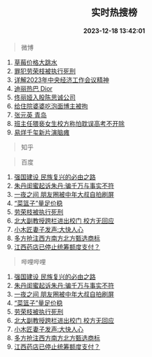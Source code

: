 <div align="center"><h2>实时热搜榜</h2><h4>2023-12-18 13:42:01</h4></div>

> 微博  

1. [草莓价格大跳水](https://s.weibo.com/weibo?q=%23%E8%8D%89%E8%8E%93%E4%BB%B7%E6%A0%BC%E5%A4%A7%E8%B7%B3%E6%B0%B4%23&t=31&band_rank=1&Refer=top)<br />
2. [罪犯劳荣枝被执行死刑](https://s.weibo.com/weibo?q=%23%E7%BD%AA%E7%8A%AF%E5%8A%B3%E8%8D%A3%E6%9E%9D%E8%A2%AB%E6%89%A7%E8%A1%8C%E6%AD%BB%E5%88%91%23&t=31&band_rank=2&Refer=top)<br />
3. [详解2023年中央经济工作会议精神](https://s.weibo.com/weibo?q=%23%E8%AF%A6%E8%A7%A32023%E5%B9%B4%E4%B8%AD%E5%A4%AE%E7%BB%8F%E6%B5%8E%E5%B7%A5%E4%BD%9C%E4%BC%9A%E8%AE%AE%E7%B2%BE%E7%A5%9E%23&t=31&band_rank=3&Refer=top)<br />
4. [迪丽热巴 Dior](https://s.weibo.com/weibo?q=%E8%BF%AA%E4%B8%BD%E7%83%AD%E5%B7%B4%20Dior&t=31&band_rank=4&Refer=top)<br />
5. [佟丽娅入股陈思诚公司](https://s.weibo.com/weibo?q=%23%E4%BD%9F%E4%B8%BD%E5%A8%85%E5%85%A5%E8%82%A1%E9%99%88%E6%80%9D%E8%AF%9A%E5%85%AC%E5%8F%B8%23&t=31&band_rank=5&Refer=top)<br />
6. [给住院婆婆吃泡面博主被拘](https://s.weibo.com/weibo?q=%23%E7%BB%99%E4%BD%8F%E9%99%A2%E5%A9%86%E5%A9%86%E5%90%83%E6%B3%A1%E9%9D%A2%E5%8D%9A%E4%B8%BB%E8%A2%AB%E6%8B%98%23&t=31&band_rank=6&Refer=top)<br />
7. [张元英 青岛](https://s.weibo.com/weibo?q=%E5%BC%A0%E5%85%83%E8%8B%B1%20%E9%9D%92%E5%B2%9B&t=31&band_rank=7&Refer=top)<br />
8. [班主任猥亵女生校方称怕耽误高考不开除](https://s.weibo.com/weibo?q=%23%E7%8F%AD%E4%B8%BB%E4%BB%BB%E7%8C%A5%E4%BA%B5%E5%A5%B3%E7%94%9F%E6%A0%A1%E6%96%B9%E7%A7%B0%E6%80%95%E8%80%BD%E8%AF%AF%E9%AB%98%E8%80%83%E4%B8%8D%E5%BC%80%E9%99%A4%23&t=31&band_rank=8&Refer=top)<br />
9. [易烊千玺新片演脑瘫](https://s.weibo.com/weibo?q=%23%E6%98%93%E7%83%8A%E5%8D%83%E7%8E%BA%E6%96%B0%E7%89%87%E6%BC%94%E8%84%91%E7%98%AB%23&t=31&band_rank=9&Refer=top)<br />

> 知乎  


> 百度  

1. [强国建设 民族复兴的必由之路](https://www.baidu.com/s?wd=%E5%BC%BA%E5%9B%BD%E5%BB%BA%E8%AE%BE+%E6%B0%91%E6%97%8F%E5%A4%8D%E5%85%B4%E7%9A%84%E5%BF%85%E7%94%B1%E4%B9%8B%E8%B7%AF&sa=fyb_news&rsv_dl=fyb_news)<br />
2. [朱丹闺蜜起诉朱丹:骗千万与事实不符](https://www.baidu.com/s?wd=%E6%9C%B1%E4%B8%B9%E9%97%BA%E8%9C%9C%E8%B5%B7%E8%AF%89%E6%9C%B1%E4%B8%B9%3A%E9%AA%97%E5%8D%83%E4%B8%87%E4%B8%8E%E4%BA%8B%E5%AE%9E%E4%B8%8D%E7%AC%A6&sa=fyb_news&rsv_dl=fyb_news)<br />
3. [一夜之间 朋友圈被中年大叔自拍刷屏](https://www.baidu.com/s?wd=%E4%B8%80%E5%A4%9C%E4%B9%8B%E9%97%B4+%E6%9C%8B%E5%8F%8B%E5%9C%88%E8%A2%AB%E4%B8%AD%E5%B9%B4%E5%A4%A7%E5%8F%94%E8%87%AA%E6%8B%8D%E5%88%B7%E5%B1%8F&sa=fyb_news&rsv_dl=fyb_news)<br />
4. [“菜篮子”量足价稳](https://www.baidu.com/s?wd=%E2%80%9C%E8%8F%9C%E7%AF%AE%E5%AD%90%E2%80%9D%E9%87%8F%E8%B6%B3%E4%BB%B7%E7%A8%B3&sa=fyb_news&rsv_dl=fyb_news)<br />
5. [劳荣枝被执行死刑](https://www.baidu.com/s?wd=%E5%8A%B3%E8%8D%A3%E6%9E%9D%E8%A2%AB%E6%89%A7%E8%A1%8C%E6%AD%BB%E5%88%91&sa=fyb_news&rsv_dl=fyb_news)<br />
6. [北大副教授跨栏进出校门 校方无回应](https://www.baidu.com/s?wd=%E5%8C%97%E5%A4%A7%E5%89%AF%E6%95%99%E6%8E%88%E8%B7%A8%E6%A0%8F%E8%BF%9B%E5%87%BA%E6%A0%A1%E9%97%A8+%E6%A0%A1%E6%96%B9%E6%97%A0%E5%9B%9E%E5%BA%94&sa=fyb_news&rsv_dl=fyb_news)<br />
7. [小木匠妻子发声:大快人心](https://www.baidu.com/s?wd=%E5%B0%8F%E6%9C%A8%E5%8C%A0%E5%A6%BB%E5%AD%90%E5%8F%91%E5%A3%B0%3A%E5%A4%A7%E5%BF%AB%E4%BA%BA%E5%BF%83&sa=fyb_news&rsv_dl=fyb_news)<br />
8. [多方抢注西方南方北方甄选商标](https://www.baidu.com/s?wd=%E5%A4%9A%E6%96%B9%E6%8A%A2%E6%B3%A8%E8%A5%BF%E6%96%B9%E5%8D%97%E6%96%B9%E5%8C%97%E6%96%B9%E7%94%84%E9%80%89%E5%95%86%E6%A0%87&sa=fyb_news&rsv_dl=fyb_news)<br />
9. [江西药店已停止统筹额度支付？](https://www.baidu.com/s?wd=%E6%B1%9F%E8%A5%BF%E8%8D%AF%E5%BA%97%E5%B7%B2%E5%81%9C%E6%AD%A2%E7%BB%9F%E7%AD%B9%E9%A2%9D%E5%BA%A6%E6%94%AF%E4%BB%98%EF%BC%9F&sa=fyb_news&rsv_dl=fyb_news)<br />

> 哔哩哔哩  

1. [强国建设 民族复兴的必由之路](https://www.baidu.com/s?wd=%E5%BC%BA%E5%9B%BD%E5%BB%BA%E8%AE%BE+%E6%B0%91%E6%97%8F%E5%A4%8D%E5%85%B4%E7%9A%84%E5%BF%85%E7%94%B1%E4%B9%8B%E8%B7%AF&sa=fyb_news&rsv_dl=fyb_news)<br />
2. [朱丹闺蜜起诉朱丹:骗千万与事实不符](https://www.baidu.com/s?wd=%E6%9C%B1%E4%B8%B9%E9%97%BA%E8%9C%9C%E8%B5%B7%E8%AF%89%E6%9C%B1%E4%B8%B9%3A%E9%AA%97%E5%8D%83%E4%B8%87%E4%B8%8E%E4%BA%8B%E5%AE%9E%E4%B8%8D%E7%AC%A6&sa=fyb_news&rsv_dl=fyb_news)<br />
3. [一夜之间 朋友圈被中年大叔自拍刷屏](https://www.baidu.com/s?wd=%E4%B8%80%E5%A4%9C%E4%B9%8B%E9%97%B4+%E6%9C%8B%E5%8F%8B%E5%9C%88%E8%A2%AB%E4%B8%AD%E5%B9%B4%E5%A4%A7%E5%8F%94%E8%87%AA%E6%8B%8D%E5%88%B7%E5%B1%8F&sa=fyb_news&rsv_dl=fyb_news)<br />
4. [“菜篮子”量足价稳](https://www.baidu.com/s?wd=%E2%80%9C%E8%8F%9C%E7%AF%AE%E5%AD%90%E2%80%9D%E9%87%8F%E8%B6%B3%E4%BB%B7%E7%A8%B3&sa=fyb_news&rsv_dl=fyb_news)<br />
5. [劳荣枝被执行死刑](https://www.baidu.com/s?wd=%E5%8A%B3%E8%8D%A3%E6%9E%9D%E8%A2%AB%E6%89%A7%E8%A1%8C%E6%AD%BB%E5%88%91&sa=fyb_news&rsv_dl=fyb_news)<br />
6. [北大副教授跨栏进出校门 校方无回应](https://www.baidu.com/s?wd=%E5%8C%97%E5%A4%A7%E5%89%AF%E6%95%99%E6%8E%88%E8%B7%A8%E6%A0%8F%E8%BF%9B%E5%87%BA%E6%A0%A1%E9%97%A8+%E6%A0%A1%E6%96%B9%E6%97%A0%E5%9B%9E%E5%BA%94&sa=fyb_news&rsv_dl=fyb_news)<br />
7. [小木匠妻子发声:大快人心](https://www.baidu.com/s?wd=%E5%B0%8F%E6%9C%A8%E5%8C%A0%E5%A6%BB%E5%AD%90%E5%8F%91%E5%A3%B0%3A%E5%A4%A7%E5%BF%AB%E4%BA%BA%E5%BF%83&sa=fyb_news&rsv_dl=fyb_news)<br />
8. [多方抢注西方南方北方甄选商标](https://www.baidu.com/s?wd=%E5%A4%9A%E6%96%B9%E6%8A%A2%E6%B3%A8%E8%A5%BF%E6%96%B9%E5%8D%97%E6%96%B9%E5%8C%97%E6%96%B9%E7%94%84%E9%80%89%E5%95%86%E6%A0%87&sa=fyb_news&rsv_dl=fyb_news)<br />
9. [江西药店已停止统筹额度支付？](https://www.baidu.com/s?wd=%E6%B1%9F%E8%A5%BF%E8%8D%AF%E5%BA%97%E5%B7%B2%E5%81%9C%E6%AD%A2%E7%BB%9F%E7%AD%B9%E9%A2%9D%E5%BA%A6%E6%94%AF%E4%BB%98%EF%BC%9F&sa=fyb_news&rsv_dl=fyb_news)<br />
